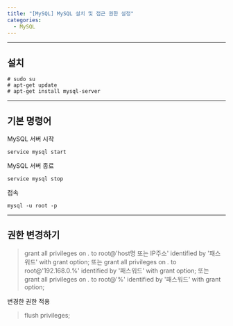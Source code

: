 ```yaml
---
title: "[MySQL] MySQL 설치 및 접근 권한 설정"
categories:
  - MySQL
---
```


---
설치
------------
```
# sudo su
# apt-get update
# apt-get install mysql-server
```

---
기본 명령어
------------

MySQL 서버 시작
```
service mysql start
```

MySQL 서버 종료
```
service mysql stop
```

접속
```
mysql -u root -p
```

---
권한 변경하기
------------
> grant all privileges on *.* to root@'host명 또는 IP주소' identified by '패스워드' with grant option;
또는
> grant all privileges on *.* to root@'192.168.0.%' identified by '패스워드' with grant option;
또는
> grant all privileges on *.* to root@'%' identified by '패스워드' with grant option;

변경한 권한 적용
> flush privileges;
